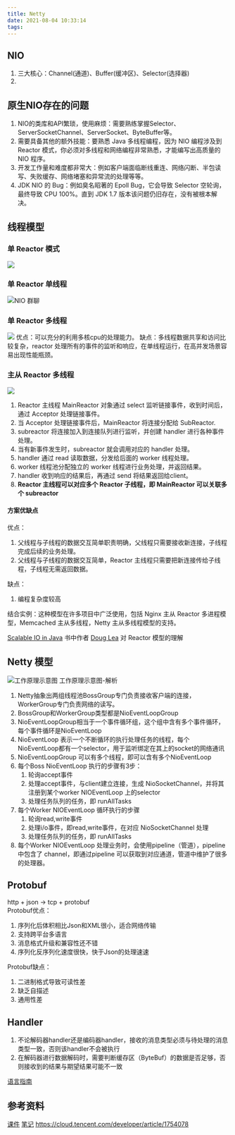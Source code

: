 ```yaml
---
title: Netty
date: 2021-08-04 10:33:14
tags:
---
```


## NIO
1. 三大核心：Channel(通道)、Buffer(缓冲区)、Selector(选择器)
2. 

## 原生NIO存在的问题
1. NIO的类库和API繁琐，使用麻烦：需要熟练掌握Selector、ServerSocketChannel、ServerSocket、ByteBuffer等。
2. 需要具备其他的额外技能：要熟悉 Java 多线程编程，因为 NIO 编程涉及到 Reactor 模式，你必须对多线程和网络编程非常熟悉，才能编写出高质量的 NIO 程序。
3. 开发工作量和难度都非常大：例如客户端面临断线重连、网络闪断、半包读写、失败缓存、网络堵塞和异常流的处理等等。
4. JDK NIO 的 Bug：例如臭名昭著的 Epoll Bug，它会导致 Selector 空轮询，最终导致 CPU 100%。直到 JDK 1.7 版本该问题仍旧存在，没有被根本解决。

## 线程模型
### 单 Reactor 模式
![](../image/reactor.png)

### 单 Reactor 单线程
![NIO 群聊](../image/reactorSingleThread.png)


### 单 Reactor 多线程
![](../image/reactor1.jpg)
优点：可以充分的利用多核cpu的处理能力。
缺点：多线程数据共享和访问比较复杂，reactor 处理所有的事件的监听和响应，在单线程运行，在高并发场景容易出现性能瓶颈。

### 主从 Reactor 多线程
![](../image/reactor2.jpg)
1. Reactor 主线程 MainReactor 对象通过 select 监听链接事件，收到时间后，通过 Acceptor 处理链接事件。
2. 当 Acceptor 处理链接事件后，MainReactor 将连接分配给 SubReactor.
3. subreactor 将连接加入到连接队列进行监听，并创建 handler 进行各种事件处理。
4. 当有新事件发生时，subreactor 就会调用对应的 handler 处理。
5. handler 通过 read 读取数据，分发给后面的 worker 线程处理。
6. worker 线程池分配独立的 worker 线程进行业务处理，并返回结果。
7. handler 收到响应的结果后，再通过 send 将结果返回给client。
8. **Reactor 主线程可以对应多个 Reactor 子线程，即 MainReactor 可以关联多个 subreactor**

#### 方案优缺点
优点：
   1. 父线程与子线程的数据交互简单职责明确，父线程只需要接收新连接，子线程完成后续的业务处理。
   2. 父线程与子线程的数据交互简单，Reactor 主线程只需要把新连接传给子线程，子线程无需返回数据。

缺点：
   1. 编程复杂度较高

结合实例：这种模型在许多项目中广泛使用，包括 Nginx 主从 Reactor 多进程模型，Memcached 主从多线程，Netty 主从多线程模型的支持。

[Scalable IO in Java](http://gee.cs.oswego.edu/dl/cpjslides/nio.pdf) 书中作者 [Doug Lea](https://zh.wikiqube.net/wiki/Doug_Lea) 对 Reactor 模型的理解

## Netty 模型
![工作原理示意图](../image/netty.jpg)
工作原理示意图-解析
1. Netty抽象出两组线程池BossGroup专门负责接收客户端的连接，WorkerGroup专门负责网络的读写。
2. BossGroup和WorkerGroup类型都是NioEventLoopGroup
3. NioEventLoopGroup相当于一个事件循环组，这个组中含有多个事件循环，每个事件循环是NioEventLoop
4. NioEventLoop 表示一个不断循环的执行处理任务的线程，每个NioEventLoop都有一个selector，用于监听绑定在其上的socket的网络通讯
5. NioEventLoopGroup 可以有多个线程，即可以含有多个NioEventLoop
6. 每个Boss NioEventLoop 执行的步骤有3步：
   1. 轮询accept事件
   2. 处理accept事件，与client建立连接，生成 NioSocketChannel，并将其注册到某个worker NIOEventLoop 上的selector
   3. 处理任务队列的任务，即 runAllTasks
7. 每个Worker NIOEventLoop 循环执行的步骤
   1. 轮询read,write事件
   2. 处理i/o事件，即read,write事件，在对应 NioSocketChannel 处理
   3. 处理任务队列的任务，即 runAllTasks
8. 每个Worker NIOEventLoop 处理业务时，会使用pipeline（管道），pipeline 中包含了 channel，即通过pipeline 可以获取到对应通道，管道中维护了很多的处理器。

## Protobuf
http + json -> tcp + protobuf  
Protobuf优点：
1. 序列化后体积相比Json和XML很小，适合网络传输
2. 支持跨平台多语言
3. 消息格式升级和兼容性还不错
4. 序列化反序列化速度很快，快于Json的处理速速
   
Protobuf缺点：
1. 二进制格式导致可读性差
2. 缺乏自描述
3. 通用性差

## Handler
1. 不论解码器handler还是编码器handler，接收的消息类型必须与待处理的消息类型一致，否则该handler不会被执行
2. 在解码器进行数据解码时，需要判断缓存区（ByteBuf）的数据是否足够，否则接收到的结果与期望结果可能不一致

[语言指南](https://developers.google.com/protocol-buffers/docs/proto)



## 参考资料
[课件](D:\BaiduNetdiskDownload\尚硅谷Netty学习资料)
[笔记](https://dongzl.github.io/netty-handbook/#/)
https://cloud.tencent.com/developer/article/1754078